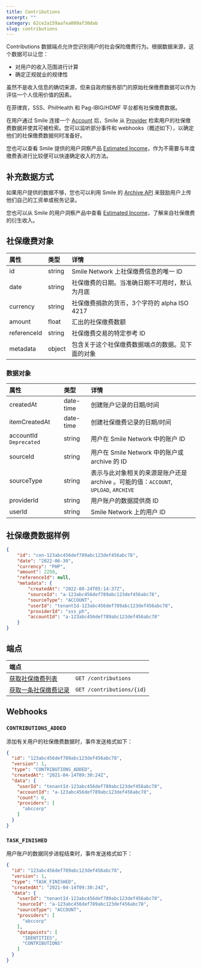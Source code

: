```yaml
---
title: Contributions
excerpt: ""
category: 62ce2a159aafea009af30dab
slug: contributions
---
```


Contributions 数据端点允许您识别用户的社会保险缴费行为。根据数据来源，这个数据可以让您：

- 对用户的收入范围进行计算
- 确定正规就业的规律性

虽然不是收入信息的确切来源，但来自政府服务部门的原始社保缴费数据可以作为评估一个人信用价值的因素。

在菲律宾，SSS、PhilHealth 和 Pag-IBIG/HDMF 平台都有社保缴费数据。

在用户通过 Smile 连接一个 [Account](/v1.0-Chinese/reference/accounts) 后，Smile 从 [Provider](/reference/providers) 检索用户的社保缴费数据并使其可被检索。您可以监听部分事件和 webhooks（概述如下），以确定他们的社保缴费数据何时准备好。

您也可以查看 Smile 提供的用户洞察产品 [Estimated Income](/reference/estimated-incomes)，作为不需要与年度缴费表进行比较便可以快速确定收入的方法。

## 补充数据方式

如果用户提供的数据不够，您也可以利用 Smile 的 [Archive API](/reference/archives) 来鼓励用户上传他们自己的工资单或税务记录。

您也可以从 Smile 的用户洞察产品中查看 [Estimated Income](/reference/estimated-incomes)，了解来自社保缴费的衍生收入。

## 社保缴费对象

| 属性          | 类型     | 详情                                                                  |
|:------------|:-------|:--------------------------------------------------------------------|
| id          | string | Smile Network 上社保缴费信息的唯一 ID                                         |
| date        | string | 社保缴费的日期。当准确日期不可用时，默认为月底                                             |
| currency    | string | 社保缴费捐款的货币，3个字符的 alpha ISO 4217                                      |
| amount      | float  | 汇出的社保缴费数额                                                           |
| referenceId | string | 社保缴费交易的特定参考 ID                                                      |
| metadata    | object | 包含关于这个社保缴费数据端点的数据。见下面的对象 |


### 数据对象

| 属性          | 类型     | 详情                                                            |
| :--------- | :----- |:--------------------------------------------------------------|
| createdAt | date-time | 创建账户记录的日期/时间                                                  |
| itemCreatedAt | date-time | 创建社保缴费记录的日期/时间                                                |
| accountId `Deprecated` | string | 用户在 Smile Network 中的账户 ID                                     |
| sourceId | string | 用户在 Smile Network 中的账户或 archive 的 ID                          |
| sourceType | string | 表示与此对象相关的来源是账户还是 archive 。可能的值：`ACCOUNT`, `UPLOAD`, `ARCHIVE` |
| providerId | string | 用户账户的数据提供商 ID                                                 |
| userId | string | Smile Network 上的用户 ID                                         |


## 社保缴费数据样例

```json
{
    "id": "con-123abc456def789abc123def456abc78",
    "date": "2022-06-30",
    "currency": "PHP",
    "amount": 2250,
    "referenceId": null,
    "metadata": {
        "createdAt": "2022-08-24T05:14:37Z",
        "sourceId": "a-123abc456def789abc123def456abc78",
        "sourceType": "ACCOUNT",
        "userId": "tenantId-123abc456def789abc123def456abc78",
        "providerId": "sss_ph",
        "accountId": "a-123abc456def789abc123def456abc78"
    }
}
```

## 端点

| 端点                                        | |
|:------------------------------------------| :---- |
| [获取社保缴费列表](/reference/list-contributions) | `GET /contributions` |
| [获取一条社保缴费记录](/reference/get-contribution) | `GET /contributions/{id}` |

## Webhooks

### `CONTRIBUTIONS_ADDED`

添加有关用户的社保缴费数据时，事件发送格式如下：

```json
{
  "id": "123abc456def789abc123def456abc78",
  "version": 1,
  "type": "CONTRIBUTIONS_ADDED",
  "createdAt": "2021-04-14T09:30:24Z",
  "data": {
    "userId": "tenantId-123abc456def789abc123def456abc78",
    "accountId": "a-123abc456def789abc123def456abc78",
    "count": 0,
    "providers": [
      "abccorp"
    ]
  }
}
```

### `TASK_FINISHED`

用户账户的数据同步进程结束时，事件发送格式如下：

```json
{
  "id": "123abc456def789abc123def456abc78",
  "version": 1,
  "type": "TASK_FINISHED",
  "createdAt": "2021-04-14T09:30:24Z",
  "data": {
    "userId": "tenantId-123abc456def789abc123def456abc78",
    "sourceId": "a-123abc456def789abc123def456abc78",
    "sourceType": "ACCOUNT",
    "providers": [
      "abccorp"
    ],
    "datapoints": [
      "IDENTITIES",
      "CONTRIBUTIONS"
    ]
  }
}
```
